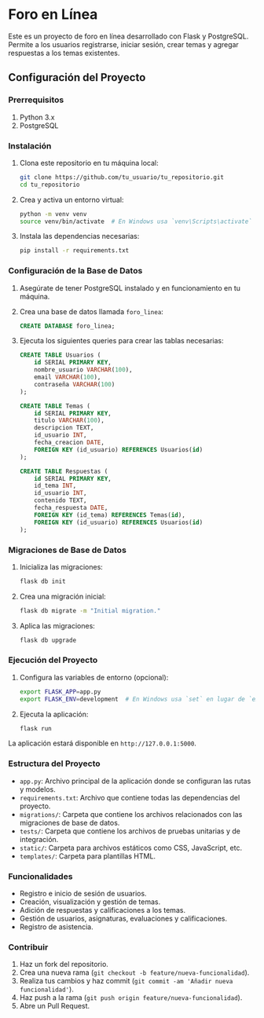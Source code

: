 # Foro en Línea

Este es un proyecto de foro en línea desarrollado con Flask y PostgreSQL. Permite a los usuarios registrarse, iniciar sesión, crear temas y agregar respuestas a los temas existentes.

## Configuración del Proyecto

### Prerrequisitos

1. Python 3.x
2. PostgreSQL

### Instalación

1. Clona este repositorio en tu máquina local:

    ```bash
    git clone https://github.com/tu_usuario/tu_repositorio.git
    cd tu_repositorio
    ```

2. Crea y activa un entorno virtual:

    ```bash
    python -m venv venv
    source venv/bin/activate  # En Windows usa `venv\Scripts\activate`
    ```

3. Instala las dependencias necesarias:

    ```bash
    pip install -r requirements.txt
    ```

### Configuración de la Base de Datos

1. Asegúrate de tener PostgreSQL instalado y en funcionamiento en tu máquina.
2. Crea una base de datos llamada `foro_linea`:

    ```sql
    CREATE DATABASE foro_linea;
    ```

3. Ejecuta los siguientes queries para crear las tablas necesarias:

    ```sql
    CREATE TABLE Usuarios (
        id SERIAL PRIMARY KEY,
        nombre_usuario VARCHAR(100),
        email VARCHAR(100),
        contraseña VARCHAR(100)
    );

    CREATE TABLE Temas (
        id SERIAL PRIMARY KEY,
        titulo VARCHAR(100),
        descripcion TEXT,
        id_usuario INT,
        fecha_creacion DATE,
        FOREIGN KEY (id_usuario) REFERENCES Usuarios(id)
    );

    CREATE TABLE Respuestas (
        id SERIAL PRIMARY KEY,
        id_tema INT,
        id_usuario INT,
        contenido TEXT,
        fecha_respuesta DATE,
        FOREIGN KEY (id_tema) REFERENCES Temas(id),
        FOREIGN KEY (id_usuario) REFERENCES Usuarios(id)
    );
    ```

### Migraciones de Base de Datos

1. Inicializa las migraciones:

    ```bash
    flask db init
    ```

2. Crea una migración inicial:

    ```bash
    flask db migrate -m "Initial migration."
    ```

3. Aplica las migraciones:

    ```bash
    flask db upgrade
    ```

### Ejecución del Proyecto

1. Configura las variables de entorno (opcional):

    ```bash
    export FLASK_APP=app.py
    export FLASK_ENV=development  # En Windows usa `set` en lugar de `export`
    ```

2. Ejecuta la aplicación:

    ```bash
    flask run
    ```

La aplicación estará disponible en `http://127.0.0.1:5000`.

### Estructura del Proyecto

- `app.py`: Archivo principal de la aplicación donde se configuran las rutas y modelos.
- `requirements.txt`: Archivo que contiene todas las dependencias del proyecto.
- `migrations/`: Carpeta que contiene los archivos relacionados con las migraciones de base de datos.
- `tests/`: Carpeta que contiene los archivos de pruebas unitarias y de integración.
- `static/`: Carpeta para archivos estáticos como CSS, JavaScript, etc.
- `templates/`: Carpeta para plantillas HTML.

### Funcionalidades

- Registro e inicio de sesión de usuarios.
- Creación, visualización y gestión de temas.
- Adición de respuestas y calificaciones a los temas.
- Gestión de usuarios, asignaturas, evaluaciones y calificaciones.
- Registro de asistencia.

### Contribuir

1. Haz un fork del repositorio.
2. Crea una nueva rama (`git checkout -b feature/nueva-funcionalidad`).
3. Realiza tus cambios y haz commit (`git commit -am 'Añadir nueva funcionalidad'`).
4. Haz push a la rama (`git push origin feature/nueva-funcionalidad`).
5. Abre un Pull Request.


